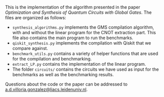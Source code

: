 This is the implementation of the algorithm presented in the paper _Optimization and Synthesis of Quantum Circuits with Global Gates_.
The files are organized as follows:
* `synthesis_algorithms.py` implements the GMS compilation algorithm, with and without the linear program for the CNOT extraction part. This file also contains the main program to run the benchmarks.
* `qiskit_synthesis.py` implements the compilation with Qiskit that we compare against.
* `benchmark_utils.py` contains a variety of helper functions that are used for the compilation and benchmarking.
* `extract_LP.py` contains the implementation of the linear program.
* The folder `circuits/` contains the circuits we have used as input for the benchmarks as well as the benchmarking results.

Questions about the code or the paper can be addressed to <a.d.villoria.gonzalez@liacs.leidenuniv.nl>.